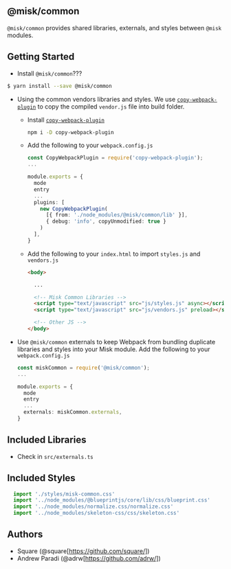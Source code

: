 @misk/common
---

`@misk/common` provides shared libraries, externals, and styles between `@misk` modules.

Getting Started
---

- Install `@misk/common`???

```bash
$ yarn install --save @misk/common
```

- Using the common vendors libraries and styles. We use [`copy-webpack-plugin`](https://github.com/webpack-contrib/copy-webpack-plugin) to copy the compiled `vendor.js` file into build folder. 
  - Install [`copy-webpack-plugin`](https://github.com/webpack-contrib/copy-webpack-plugin)
    
    ```bash
    npm i -D copy-webpack-plugin
    ```

  - Add the following to your `webpack.config.js`

    ```Typescript
    const CopyWebpackPlugin = require('copy-webpack-plugin');
    ...

    module.exports = {
      mode
      entry
      ...
      plugins: [
        new CopyWebpackPlugin(
          [{ from: './node_modules/@misk/common/lib' }], 
          { debug: 'info', copyUnmodified: true }
        )
      ],
    }
    ```
  
  - Add the following to your `index.html` to import `styles.js` and `vendors.js`

    ```HTML
    <body>

      ...

      <!-- Misk Common Libraries -->
      <script type="text/javascript" src="js/styles.js" async></script>
      <script type="text/javascript" src="js/vendors.js" preload></script>

      <!-- Other JS -->
    </body>
    ```

- Use `@misk/common` externals to keep Webpack from bundling duplicate libraries and styles into your Misk module. Add the following to your `webpack.config.js`
  
  ```Typescript
  const miskCommon = require('@misk/common');
  ...

  module.exports = {
    mode
    entry
    ...
    externals: miskCommon.externals,
  }

  ```

Included Libraries
---

- Check in `src/externals.ts`

Included Styles
---
```Typescript
  import './styles/misk-common.css'
  import '../node_modules/@blueprintjs/core/lib/css/blueprint.css'
  import '../node_modules/normalize.css/normalize.css'
  import '../node_modules/skeleton-css/css/skeleton.css'
```

Authors
---
- Square (@square[https://github.com/square/])
- Andrew Paradi (@adrw[https://github.com/adrw/])